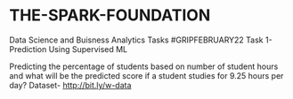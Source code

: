 # THE-SPARK-FOUNDATION
Data Science and Buisness Analytics Tasks 
#GRIPFEBRUARY22
Task 1-Prediction Using Supervised ML 

Predicting the percentage of students based on number of student hours and what will be the predicted score if a student studies for 9.25 hours per day?
Dataset- http://bit.ly/w-data




